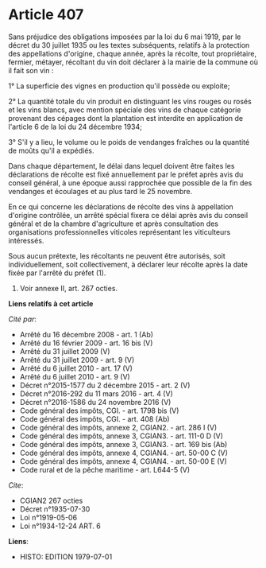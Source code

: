 # Article 407

Sans préjudice des obligations imposées par la loi du 6 mai 1919, par le décret du 30 juillet 1935 ou les textes subséquents,
relatifs à la protection des appellations d'origine, chaque année, après la récolte, tout propriétaire, fermier, métayer,
récoltant du vin doit déclarer à la mairie de la commune où il fait son vin :

1° La superficie des vignes en production qu'il possède ou exploite;

2° La quantité totale du vin produit en distinguant les vins rouges ou rosés et les vins blancs, avec mention spéciale des
vins de chaque catégorie provenant des cépages dont la plantation est interdite en application de l'article 6 de la loi du 24
décembre 1934;

3° S'il y a lieu, le volume ou le poids de vendanges fraîches ou la quantité de moûts qu'il a expédiés.

Dans chaque département, le délai dans lequel doivent être faites les déclarations de récolte est fixé annuellement par le
préfet après avis du conseil général, à une époque aussi rapprochée que possible de la fin des vendanges et écoulages et au
plus tard le 25 novembre.

En ce qui concerne les déclarations de récolte des vins à appellation d'origine contrôlée, un arrêté spécial fixera ce délai
après avis du conseil général et de la chambre d'agriculture et après consultation des organisations professionnelles
viticoles représentant les viticulteurs intéressés.

Sous aucun prétexte, les récoltants ne peuvent être autorisés, soit individuellement, soit collectivement, à déclarer leur
récolte après la date fixée par l'arrêté du préfet (1).

1)  Voir annexe II, art. 267 octies.

**Liens relatifs à cet article**

_Cité par_:

  - Arrêté du 16 décembre 2008 - art. 1 (Ab)
  - Arrêté du 16 février 2009 - art. 16 bis (V)
  - Arrêté du 31 juillet 2009 (V)
  - Arrêté du 31 juillet 2009 - art. 9 (V)
  - Arrêté du 6 juillet 2010 - art. 17 (V)
  - Arrêté du 6 juillet 2010 - art. 9 (V)
  - Décret n°2015-1577 du 2 décembre 2015 - art. 2 (V)
  - Décret n°2016-292 du 11 mars 2016 - art. 4 (V)
  - Décret n°2016-1586 du 24 novembre 2016 (V)
  - Code général des impôts, CGI. - art. 1798 bis (V)
  - Code général des impôts, CGI. - art. 408 (Ab)
  - Code général des impôts, annexe 2, CGIAN2. - art. 286 I (V)
  - Code général des impôts, annexe 3, CGIAN3. - art. 111-0 D (V)
  - Code général des impôts, annexe 3, CGIAN3. - art. 169 bis (Ab)
  - Code général des impôts, annexe 4, CGIAN4. - art. 50-00 C (V)
  - Code général des impôts, annexe 4, CGIAN4. - art. 50-00 E (V)
  - Code rural et de la pêche maritime - art. L644-5 (V)

_Cite_:

  - CGIAN2 267 octies
  - Décret n°1935-07-30
  - Loi n°1919-05-06
  - Loi n°1934-12-24 ART. 6

**Liens**:

  - HISTO: EDITION 1979-07-01
